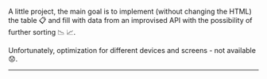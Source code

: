 A little project, the main goal is to implement (without changing the HTML) the table 📋 and fill with data from an improvised API with the possibility of further sorting 📉 📈.

Unfortunately, optimization for different devices and screens - not available 😟. 

***